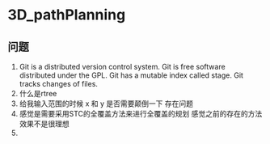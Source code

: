 # 3D_pathPlanning

## 问题

1. Git is a distributed version control system.
   Git is free software distributed under the GPL.
   Git has a mutable index called stage.
   Git tracks changes of files.
2. 什么是rtree
3. 给我输入范围的时候 x 和 y 是否需要颠倒一下 存在问题 
4. 感觉是需要采用STC的全覆盖方法来进行全覆盖的规划  感觉之前的存在的方法 效果不是很理想
5. 











